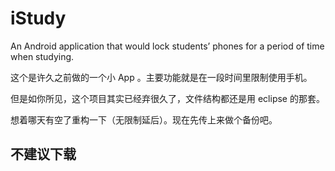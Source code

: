 # iStudy

An Android application that would lock students’ phones for a period of time when studying.

这个是许久之前做的一个小 App 。主要功能就是在一段时间里限制使用手机。

但是如你所见，这个项目其实已经弃很久了，文件结构都还是用 eclipse 的那套。

想着哪天有空了重构一下（无限制延后）。现在先传上来做个备份吧。

## 不建议下载
